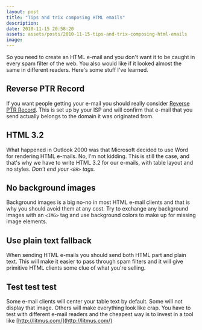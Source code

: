 ```yaml
---
layout: post
title: "Tips and trix composing HTML emails"
description:
date: 2010-11-15 20:58:20
assets: assets/posts/2010-11-15-tips-and-trix-composing-html-emails
image: 
---
```


So you need to create an HTML e-mail and you don't want it to be caught in every spam filter of the web. You also would like if it looked almost the same in different readers. Here's some stuff I've learned.

## Reverse PTR Record

If you want people getting your e-mail you should really consider [Reverse PTR Record](http://aplawrence.com/Blog/B961.html). This is set up by your ISP and will confirm that e-mail that you send actually belongs to the domain it was originated from.

## HTML 3.2

What happened in Outlook 2000 was that Microsoft decided to use Word for rendering HTML e-mails. No, I'm not kidding. This is still the case, and that's why we have to write HTML 3.2 for our e-mails, with table layout and no styles. _Don't end your `<BR>` tags._

## No background images

Background images is a big no-no in most HTML e-mail clients and that is why you should avoid them at any cost. Try to exchange any background images with an `<IMG>` tag and use background colors to make up for missing image elements.

## Use plain text fallback

When sending HTML e-mails you should send both HTML part and plain text. This will make it easier to pass through spam filters and it will give primitive HTML clients some clue of what you're selling.

## Test test test

Some e-mail clients will center your table text by default. Some will not display that image. Others will make everything look like crap. You have to test with different e-mail readers and the cheapest way is to invest in a tool like [http://litmus.com/](http://litmus.com/)

